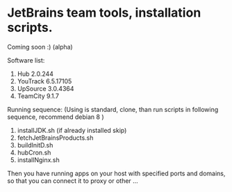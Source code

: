 # JetBrains team tools, installation scripts.
Coming soon :) (alpha)

Software list:

1. Hub 2.0.244
2. YouTrack 6.5.17105
3. UpSource 3.0.4364
4. TeamCity 9.1.7

Running sequence: (Using is standard, clone, than run scripts in following sequence, recommend debian 8 ) 

1. installJDK.sh (if already installed skip)
2. fetchJetBrainsProducts.sh
3. buildInitD.sh
4. hubCron.sh
5. installNginx.sh

Then you have running apps on your host with specified ports and domains, so that you can connect it to proxy or other ...
